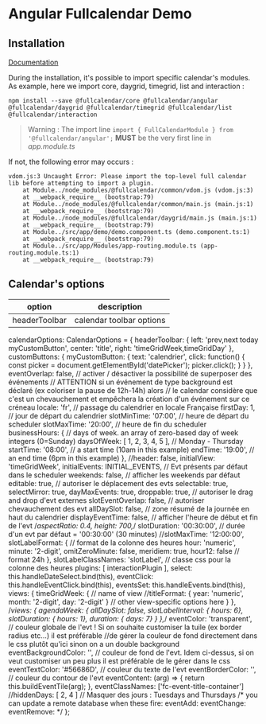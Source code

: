 # Angular Fullcalendar Demo

## Installation

[Documentation](https://fullcalendar.io/docs/angular)       

During the installation, it's possible to import specific calendar's modules. As example, here we import core, daygrid, timegrid, list and interaction :

````
npm install --save @fullcalendar/core @fullcalendar/angular @fullcalendar/daygrid @fullcalendar/timegrid @fullcalendar/list @fullcalendar/interaction
````

> Warning : The import line ````import { FullCalendarModule } from '@fullcalendar/angular';```` **MUST** be the very first line in *app.module.ts*

If not, the following error may occurs :

````
vdom.js:3 Uncaught Error: Please import the top-level full calendar lib before attempting to import a plugin.
    at Module../node_modules/@fullcalendar/common/vdom.js (vdom.js:3)
    at __webpack_require__ (bootstrap:79)
    at Module../node_modules/@fullcalendar/common/main.js (main.js:1)
    at __webpack_require__ (bootstrap:79)
    at Module../node_modules/@fullcalendar/daygrid/main.js (main.js:1)
    at __webpack_require__ (bootstrap:79)
    at Module../src/app/demo/demo.component.ts (demo.component.ts:1)
    at __webpack_require__ (bootstrap:79)
    at Module../src/app/Modules/app-routing.module.ts (app-routing.module.ts:1)
    at __webpack_require__ (bootstrap:79)
````

## Calendar's options

| option | description |
| -------- | ------------- |
| headerToolbar | calendar toolbar options |

calendarOptions: CalendarOptions = {
    headerToolbar: {
      left: 'prev,next today myCustomButton',
      center: 'title',
      right: 'timeGridWeek,timeGridDay'
    },
    customButtons: {
      myCustomButton: {
        text: 'calendrier',
        click: function() {
          const picker = document.getElementById('datePicker');
          picker.click();
        }
      }
    },
    eventOverlap: false,  // activer / désactiver la possibilité de superposer des événements
                          // ATTENTION si un événement de type background est déclaré (ex coloriser la pause de 12h-14h) alors
                          // le calendar considère que c'est un chevauchement et empêchera la création d'un événement sur ce créneau 
    locale: 'fr', // passage du calendrier en locale Française
    firstDay: 1,  // jour de départ du calendrier
    slotMinTime: '07:00', // heure de départ du scheduler
    slotMaxTime: '20:00', // heure de fin du scheduler
    businessHours: {
      // days of week. an array of zero-based day of week integers (0=Sunday)
      daysOfWeek: [ 1, 2, 3, 4, 5 ], // Monday - Thursday
      startTime: '08:00', // a start time (10am in this example)
      endTime: '19:00', // an end time (6pm in this example)
    },
    //header: false,
    initialView: 'timeGridWeek',
    initialEvents: INITIAL_EVENTS, // Evt présents par défaut dans le scheduler
    weekends: false,  // afficher les weekends par défaut
    editable: true, // autoriser le déplacement des evts
    selectable: true,
    selectMirror: true,
    dayMaxEvents: true,
    droppable: true,  // autoriser le drag and drop d'evt externes
    slotEventOverlap: false,  // autoriser chevauchement des evt
    allDaySlot: false,  // zone résumé de la journée en haut du calendrier
    displayEventTime: false,  // afficher l'heure de début et fin de l'evt
    /*aspectRatio: 0.4,
    height: 700,*/
    slotDuration: '00:30:00', // durée d'un evt par défaut = '00:30:00' (30 minutes)
    //slotMaxTime: '12:00:00',
    slotLabelFormat: {  // format de la colonne des heures
      hour: 'numeric',
      minute: '2-digit',
      omitZeroMinute: false,
      meridiem: true,
      hour12: false // format 24h
    },
    slotLabelClassNames: 'slotLabel', // classe css pour la colonne des heures
    plugins: [ interactionPlugin ],
    select: this.handleDateSelect.bind(this),
    eventClick: this.handleEventClick.bind(this),
    eventsSet: this.handleEvents.bind(this),
    views: {
      timeGridWeek: { // name of view
        //titleFormat: { year: 'numeric', month: '2-digit', day: '2-digit' }
        // other view-specific options here
      }
    },
    /*views: {
      agendaWeek: {
          allDaySlot: false,
          slotLabelInterval: { hours: 6},
          slotDuration: { hours: 1},
          duration: { days: 7}
      }
    },*/
    eventColor: 'transparent',  // couleur globale de l'evt ! Si on souhaite customiser la tuile (ex border radius etc...) il est préférable
                                //de gérer la couleur de fond directement dans le css plutôt qu'ici sinon on a un double background
    eventBackgroundColor: '', // couleur de fond de l'evt. Idem ci-dessus, si on veut customiser un peu plus il est préférable de le gérer dans le css
    eventTextColor: '#56686D', // couleur du texte de l'evt
    eventBorderColor: '', // couleur du contour de l'evt
    eventContent: (arg) => {
      return this.buildEventTile(arg);
    },
    eventClassNames: ['fc-event-title-container']
    //hiddenDays: [ 2, 4 ] // Masquer des jours : Tuesdays and Thursdays
    /* you can update a remote database when these fire:
    eventAdd:
    eventChange:
    eventRemove:
    */
  };
